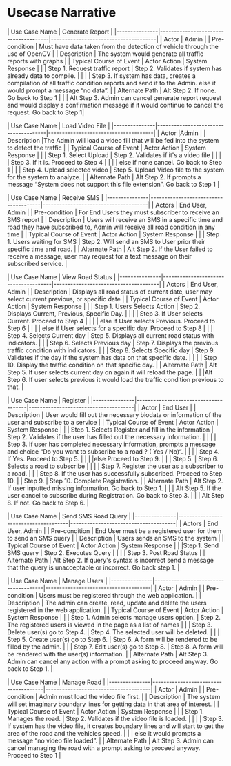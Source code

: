 # Usecase Narrative

| Use Case Name | Generate Report |
|---------------|--------------------------------------|--------------------------------------|
| Actor         | Admin |
| Pre-condition | Must have data taken from the detection of vehicle through the use of OpenCV |
| Description   | The system would generate all traffic reports with graphs |
| Typical Course of Event | Actor Action | System Response |
| | Step 1. Request traffic report | Step 2. Validates if system has already data to compile. |
| | | Step 3. If system has data, creates a compilation of all traffic condition reports and send it to the Admin. else it would prompt a message “no data”. |
| Alternate Path | Alt Step 2. If none. Go back to Step 1 |
| | Alt Step 3. Admin can cancel generate report request and would display a confirmation message if it would continue to cancel the request. Go back to Step 1|


| Use Case Name | Load Video File |
|---------------|--------------------------------------|--------------------------------------|
| Actor |Admin |
| Description |The Admin will load a video fill that will be fed into the system to detect the traffic |
| Typical Course of Event | Actor Action | System Response |
| | Step 1. Select Upload | Step 2. Validates if it's a video file |
| | | Step 3. If it is. Proceed to Step  4 |
| | | else if none cancel. Go back to Step 1 |
| | Step 4. Upload selected video | Step 5. Upload Video file to the system for the system to analyze. |
| Alternate Path | Alt Step 2. If prompts a message “System does not support this file extension”. Go back to Step 1 |


| Use Case Name | Receive SMS |
|---------------|--------------------------------------|--------------------------------------|
| Actors | End User, Admin |
| Pre-condition | For End Users they must subscriber to receive an SMS report |
| Description | Users will receive an SMS in a specific time and road they have subscribed to, Admin will receive all road condition in any time |
| Typical Course of Event | Actor Action | System Response |
| | Step 1. Users waiting for SMS | Step 2. Will send an SMS to User prior their specific time and road. |
| Alternate Path | Alt Step 2. If the User failed to receive a message, user may request for a text message on their subscribed service. |


| Use Case Name | View Road Status |
|---------------|--------------------------------------|--------------------------------------|
| Actors | End User, Admin |
| Description | Displays all road status of current date, user may select current previous, or specific date |
| Typical Course of Event | Actor Action | System Response |
| | Step 1. Users Selects Action | Step 2. Displays Current, Previous, Specific Day. |
| | | Step 3. If User selects Current. Proceed to Step 4 | 
| | | else if User selects Previous. Proceed to Step 6 |
| | | else if User selects for a specific day. Proceed to Step 8 |
| | Step 4. Selects Current day | Step 5. Displays all current road status with indicators. |
| | Step 6. Selects Previous day | Step 7. Displays the previous traffic condition with indicators. |
| | Step 8. Selects Specific day | Step 9. Validates if the day if the system has data on that specific date. |
| | | Step 10. Display the traffic condition on that specific day. |
| Alternate Path | Alt Step 5. If user selects current day on again it will reload the page. |
| |Alt Step 6. If user selects previous it would load the traffic condition previous to that. |



| Use Case Name | Register |
|---------------|--------------------------------------|--------------------------------------|
| Actor | End User |
| Description | User would fill out the necessary biodata or information of the user and subscribe to a service |
| Typical Course of Event | Actor Action | System Response |
| | Step 1. Selects Register and fill in the information | Step 2. Validates if the user has filled out the necessary information. |
| | | Step 3. If user has completed necessary information, prompts a message and choice “Do you want to subscribe to a road ? ( Yes / No)“. |
| | | Step 4. If Yes. Proceed to Step 5. |
| | |else Proceed to Step 9. |
| | Step 5. | Step 6. Selects a road to subscribe |
| | | Step 7. Register the user as a subscriber to a road. 
| | | Step 8. If the user has successfully subscribed. Proceed to Step 10. |
| Step 9. | Step 10. Complete Registration. |
| Alternate Path | Alt Step 2. If user inputted missing information. Go back to Step 1. |
| | Alt Step 5. If the user cancel to subscribe during Registration. Go back to Step 3. |
| | Alt Step 8. If not. Go back to Step 6. |


| Use Case Name | Send SMS Road Query |
|---------------|--------------------------------------|--------------------------------------|
| Actors | End User, Admin |
| Pre-condition | End User must be a registered user for them to send an SMS query |
| Description | Users sends an SMS to the system |
| Typical Course of Event | Actor Action | System Response |
| |Step 1. Send SMS query | Step 2. Executes Query |
| | | Step 3. Post Road Status |
| Alternate Path | Alt Step 2. If query's syntax is incorrect send a message that the query is unacceptable or incorrect. Go back step 1. |


| Use Case Name | Manage Users |
|---------------|--------------------------------------|--------------------------------------|
| Actor | Admin |
| Pre-condition | Users must be registered through the web application. |
| Description | The admin can create, read, update and delete the users registered in the web application. |
| Typical Course of Event | Actor Action | System Response |
| | Step 1. Admin selects manage users option. | Step 2. The registered users is viewed in the page as a list of names |
| | Step 3. Delete user(s) go to Step 4. | Step 4. The selected user will be deleted. |
| | Step 5. Create user(s)  go to Step 6. | Step 6. A form will be rendered to be filled by the admin. |
| | Step 7. Edit user(s) go to Step 8. | Step 8. A form will be rendered with the user(s) information. |
| Alternate Path | Alt Step 3. Admin can cancel any action with a prompt asking to proceed anyway. Go back to Step 1. |


| Use Case Name | Manage Road |
|---------------|--------------------------------------|--------------------------------------|
| Actor | Admin |
| Pre-condition | Admin must load the video file first. |
| Description | The system will set imaginary boundary lines for getting data in that area of interest. |
| Typical Course of Event | Actor Action | System Response |
| | Step 1. Manages the road. | Step 2. Validates if the video file is loaded. |
| | | Step 3. If system has the video file, it creates boundary lines and will start to get the area of the road and the vehicles speed.
| | | else it would prompts a message “no video file loaded”. |
| Alternate Path | Alt Step 3. Admin can cancel managing the road with a prompt asking to proceed anyway. Proceed to Step 1 |

